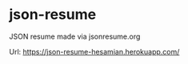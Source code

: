# json-resume
JSON resume made via jsonresume.org

Url: https://json-resume-hesamian.herokuapp.com/
